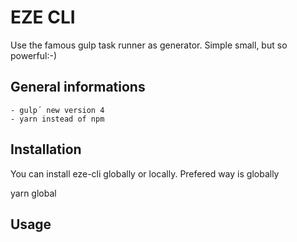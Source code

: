 # EZE CLI

Use the famous gulp task runner as generator.
Simple small, but so powerful:-)

## General informations
    - gulp´ new version 4
    - yarn instead of npm

## Installation
You can install eze-cli globally or locally. Prefered way is globally

yarn global


## Usage